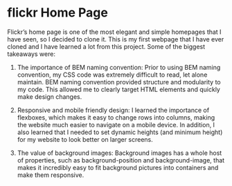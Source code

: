 # flickr Home Page
Flickr’s home page is one of the most elegant and simple homepages that I have seen, so I decided to clone it. This is my first webpage that I have ever cloned and I have learned a lot from this project. Some of the biggest takeaways were:

1. The importance of BEM naming convention: Prior to using BEM naming convention, my CSS code was extremely difficult to read, let alone maintain. BEM naming convention provided structure and modularity to my code. This allowed me to clearly target HTML elements and quickly make design changes.

2. Responsive and mobile friendly design: I learned the importance of flexboxes, which makes it easy to change rows into columns, making the website much easier to navigate on a mobile device. In addition, I also learned that I needed to set dynamic heights (and minimum height) for my website to look better on larger screens.

3. The value of background images: Background images has a whole host of properties, such as background-position and background-image, that makes it incredibly easy to fit background pictures into containers and make them responsive.
